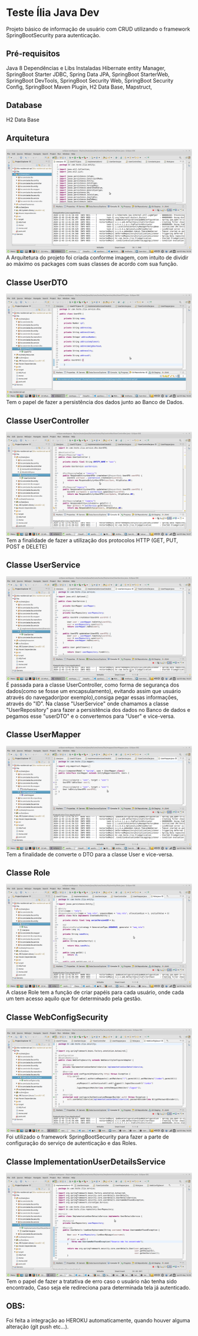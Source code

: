 # Teste Ília Java Dev 
Projeto básico de informação de usuário com CRUD utilizando o framework SpringBootSecurity para autenticação.

## Pré-requisitos
Java 8
Dependências e Libs Instaladas
Hibernate entity Manager,
SpringBoot Starter JDBC,
Spring Data JPA,
SpringBoot StarterWeb,
SpringBoot DevTools,
SpringBoot Security Web,
SpringBoot Security Config,
SpringBoot Maven Plugin,
H2 Data Base,
Mapstruct,

## Database
H2 Data Base

## Arquitetura
<img src="/src/main/java/br/com/teste/ilia/arquitetura.png">
A Arquitetura do projeto foi criada conforme imagem, com intuito de dividir ao máximo os packages com suas classes de acordo com sua função.

## Classe UserDTO
<img src="/src/main/java/br/com/teste/ilia/userDTO.png">
Tem o papel de fazer a persistência dos dados junto ao Banco de Dados.

## Classe UserController
<img src="/src/main/java/br/com/teste/ilia/userController.png">
Tem a finalidade de fazer a utilização dos protocolos HTTP (GET, PUT, POST e DELETE)

## Classe UserService
<img src="/src/main/java/br/com/teste/ilia/userService.png">
É passada para a classe UserController, como forma de segurança dos dados(como se fosse um encapsulamento), evitando assim que usuário através do navegador(por exemplo),consiga pegar essas informações, através do "ID".
Na classe "UserService" onde chamamos a classe "UserRepository" para fazer a persistência dos dados no Banco de dados e pegamos esse "userDTO" e o convertemos para "User" e vice-versa.

## Classe UserMapper
<img src="/src/main/java/br/com/teste/ilia/userMapper.png">
Tem a finalidade de converte o DTO para a classe User e vice-versa.

## Classe Role
<img src="/src/main/java/br/com/teste/ilia/role.png">
A classe Role tem a função de criar papéis para cada usuário, onde cada um tem acesso aquilo que for determinado pela gestão.

## Classe WebConfigSecurity
<img src="/src/main/java/br/com/teste/ilia/WebConfigSecurity.png">
Foi utilizado o framework SpringBootSecurity para fazer a parte de configuração do serviço de autenticação e das Roles.

## Classe ImplementationUserDetailsService
<img src="/src/main/java/br/com/teste/ilia/ImplementationUserDetailsService.png">
Tem o papel de fazer a tratativa de erro caso o usuário não tenha sido encontrado, Caso seja ele redireciona para determinada tela já autenticado.


## OBS:
Foi feita a integração ao HEROKU automaticamente, quando houver alguma alteração (git push etc...).
